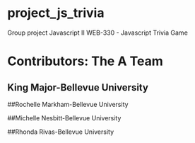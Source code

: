 # project_js_trivia
Group project Javascript II WEB-330 - Javascript Trivia Game

# Contributors: The A Team

## King Major-Bellevue University

##Rochelle Markham-Bellevue University

##Michelle Nesbitt-Bellevue University

##Rhonda Rivas-Bellevue University
